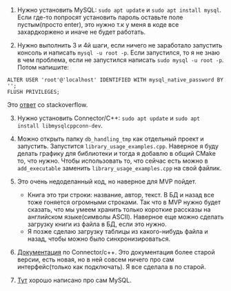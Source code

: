 1. Нужно установить MySQL: `sudo apt update` и `sudo apt install mysql`. Если где-то попросят установить пароль оставьте поле пустым(просто enter), это нужно т.к у меня в коде все захардкоржено и иначе не будет работать.

2. Нужно выполнить 3 и 4й шаги, если ничего не заработало запустить консоль и написать `mysql -u root -p`. Если запустился, то я не знаю в чем проблема, если не запустился написать `sudo mysql -u root -p`. Потом напишите:
```
ALTER USER 'root'@'localhost' IDENTIFIED WITH mysql_native_password BY '';
FLUSH PRIVILEGES;
```
Это [ответ](https://stackoverflow.com/questions/37239970/connect-to-mysql-server-without-sudo) со stackoverflow.

3. Нужно установить Connector/C++: `sudo apt update` и `sudo apt install libmysqlcppconn-dev`.

4. Можно открыть папку `db_handling_tmp` как отдельный проект и запустить. Запустится `library_usage_examples.cpp`. Наверное я буду делать графику для библиотеки и тогда я добавлю в общий CMake то, что нужно. Чтобы использовать то, что сейчас есть можно в `add_executable` заменить `library_usage_examples.cpp` на свой файлик.

5. Это очень недоделанный код, но наверное для MVP пойдет. 
   - Книга это три строки: название, автор, текст. В БД и назад все тоже гоняется огромными строками. Так что в MVP нужно будет сказать, что мы умеем хранить только короткие рассказы на английском языке(символы ASCII). Наверное еще можно сделать загрузку книги из файла в БД, если это нужно.
   - Я позже сделаю загрузку таблицы из какого-нибудь файла и назад, чтобы можно было синхронизироваться. 

6. [Документация](https://dev.mysql.com/doc/connector-cpp/1.1/en/connector-cpp-getting-started-examples.html) по Connector/c++. Это документация более старой версии, есть новая, но в ней совсем ничего про сам интерфейс(только как подключать). Я все сделала в по старой.

7. [Тут](https://www.mysqltutorial.org/mysql-basics/) хорошо написано про сам MySQL.
